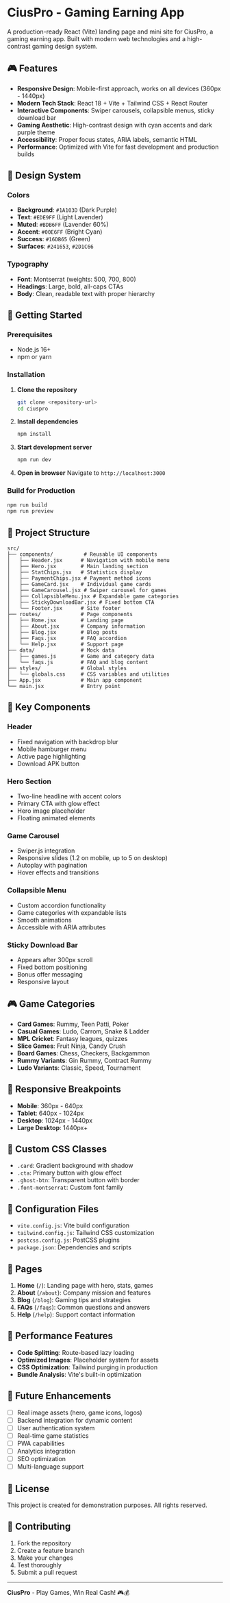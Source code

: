 # CiusPro - Gaming Earning App

A production-ready React (Vite) landing page and mini site for CiusPro, a gaming earning app. Built with modern web technologies and a high-contrast gaming design system.

## 🎮 Features

- **Responsive Design**: Mobile-first approach, works on all devices (360px - 1440px)
- **Modern Tech Stack**: React 18 + Vite + Tailwind CSS + React Router
- **Interactive Components**: Swiper carousels, collapsible menus, sticky download bar
- **Gaming Aesthetic**: High-contrast design with cyan accents and dark purple theme
- **Accessibility**: Proper focus states, ARIA labels, semantic HTML
- **Performance**: Optimized with Vite for fast development and production builds

## 🎨 Design System

### Colors
- **Background**: `#1A103D` (Dark Purple)
- **Text**: `#EDE9FF` (Light Lavender)
- **Muted**: `#BDB6FF` (Lavender 60%)
- **Accent**: `#00E6FF` (Bright Cyan)
- **Success**: `#16DB65` (Green)
- **Surfaces**: `#241653`, `#2D1C66`

### Typography
- **Font**: Montserrat (weights: 500, 700, 800)
- **Headings**: Large, bold, all-caps CTAs
- **Body**: Clean, readable text with proper hierarchy

## 🚀 Getting Started

### Prerequisites
- Node.js 16+ 
- npm or yarn

### Installation

1. **Clone the repository**
   ```bash
   git clone <repository-url>
   cd ciuspro
   ```

2. **Install dependencies**
   ```bash
   npm install
   ```

3. **Start development server**
   ```bash
   npm run dev
   ```

4. **Open in browser**
   Navigate to `http://localhost:3000`

### Build for Production

```bash
npm run build
npm run preview
```

## 📁 Project Structure

```
src/
├── components/          # Reusable UI components
│   ├── Header.jsx      # Navigation with mobile menu
│   ├── Hero.jsx        # Main landing section
│   ├── StatChips.jsx   # Statistics display
│   ├── PaymentChips.jsx # Payment method icons
│   ├── GameCard.jsx    # Individual game cards
│   ├── GameCarousel.jsx # Swiper carousel for games
│   ├── CollapsibleMenu.jsx # Expandable game categories
│   ├── StickyDownloadBar.jsx # Fixed bottom CTA
│   └── Footer.jsx      # Site footer
├── routes/             # Page components
│   ├── Home.jsx        # Landing page
│   ├── About.jsx       # Company information
│   ├── Blog.jsx        # Blog posts
│   ├── Faqs.jsx        # FAQ accordion
│   └── Help.jsx        # Support page
├── data/               # Mock data
│   ├── games.js        # Game and category data
│   └── faqs.js         # FAQ and blog content
├── styles/             # Global styles
│   └── globals.css     # CSS variables and utilities
├── App.jsx             # Main app component
└── main.jsx            # Entry point
```

## 🎯 Key Components

### Header
- Fixed navigation with backdrop blur
- Mobile hamburger menu
- Active page highlighting
- Download APK button

### Hero Section
- Two-line headline with accent colors
- Primary CTA with glow effect
- Hero image placeholder
- Floating animated elements

### Game Carousel
- Swiper.js integration
- Responsive slides (1.2 on mobile, up to 5 on desktop)
- Autoplay with pagination
- Hover effects and transitions

### Collapsible Menu
- Custom accordion functionality
- Game categories with expandable lists
- Smooth animations
- Accessible with ARIA attributes

### Sticky Download Bar
- Appears after 300px scroll
- Fixed bottom positioning
- Bonus offer messaging
- Responsive layout

## 🎮 Game Categories

- **Card Games**: Rummy, Teen Patti, Poker
- **Casual Games**: Ludo, Carrom, Snake & Ladder
- **MPL Cricket**: Fantasy leagues, quizzes
- **Slice Games**: Fruit Ninja, Candy Crush
- **Board Games**: Chess, Checkers, Backgammon
- **Rummy Variants**: Gin Rummy, Contract Rummy
- **Ludo Variants**: Classic, Speed, Tournament

## 📱 Responsive Breakpoints

- **Mobile**: 360px - 640px
- **Tablet**: 640px - 1024px
- **Desktop**: 1024px - 1440px
- **Large Desktop**: 1440px+

## 🎨 Custom CSS Classes

- `.card`: Gradient background with shadow
- `.cta`: Primary button with glow effect
- `.ghost-btn`: Transparent button with border
- `.font-montserrat`: Custom font family

## 🔧 Configuration Files

- `vite.config.js`: Vite build configuration
- `tailwind.config.js`: Tailwind CSS customization
- `postcss.config.js`: PostCSS plugins
- `package.json`: Dependencies and scripts

## 📄 Pages

1. **Home** (`/`): Landing page with hero, stats, games
2. **About** (`/about`): Company mission and features
3. **Blog** (`/blog`): Gaming tips and strategies
4. **FAQs** (`/faqs`): Common questions and answers
5. **Help** (`/help`): Support contact information

## 🚀 Performance Features

- **Code Splitting**: Route-based lazy loading
- **Optimized Images**: Placeholder system for assets
- **CSS Optimization**: Tailwind purging in production
- **Bundle Analysis**: Vite's built-in optimization

## 🎯 Future Enhancements

- [ ] Real image assets (hero, game icons, logos)
- [ ] Backend integration for dynamic content
- [ ] User authentication system
- [ ] Real-time game statistics
- [ ] PWA capabilities
- [ ] Analytics integration
- [ ] SEO optimization
- [ ] Multi-language support

## 📝 License

This project is created for demonstration purposes. All rights reserved.

## 🤝 Contributing

1. Fork the repository
2. Create a feature branch
3. Make your changes
4. Test thoroughly
5. Submit a pull request

---

**CiusPro** - Play Games, Win Real Cash! 🎮💰
